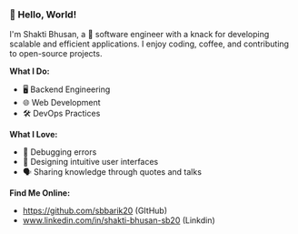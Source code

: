 ### 👋 Hello, World!

I'm Shakti Bhusan, a 🌟 software engineer with a knack for developing scalable and efficient applications. I enjoy coding, coffee, and contributing to open-source projects.

**What I Do:**
- 🖥️ Backend Engineering
- 🌐 Web Development
- 🛠️ DevOps Practices

**What I Love:**
- 🧩 Debugging errors
- 🎨 Designing intuitive user interfaces
- 🗣️ Sharing knowledge through quotes and talks

**Find Me Online:**
- https://github.com/sbbarik20 (GItHub)
- www.linkedin.com/in/shakti-bhusan-sb20 (Linkdin)
















<!---
sbbarik20/sbbarik20 is a ✨ special ✨ repository because its `README.md` (this file) appears on your GitHub profile.
You can click the Preview link to take a look at your changes.
--->
